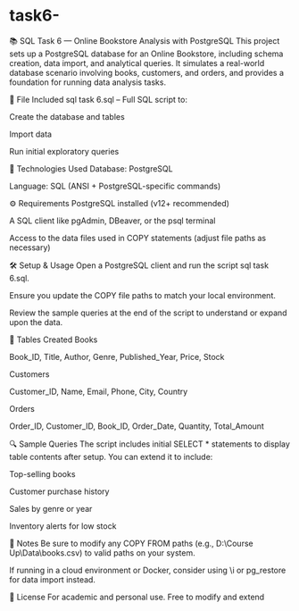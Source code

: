 # task6-
📚 SQL Task 6 — Online Bookstore Analysis with PostgreSQL
This project sets up a PostgreSQL database for an Online Bookstore, including schema creation, data import, and analytical queries. It simulates a real-world database scenario involving books, customers, and orders, and provides a foundation for running data analysis tasks.

📁 File Included
sql task 6.sql – Full SQL script to:

Create the database and tables

Import data

Run initial exploratory queries

🧰 Technologies Used
Database: PostgreSQL

Language: SQL (ANSI + PostgreSQL-specific commands)

⚙️ Requirements
PostgreSQL installed (v12+ recommended)

A SQL client like pgAdmin, DBeaver, or the psql terminal

Access to the data files used in COPY statements (adjust file paths as necessary)

🛠️ Setup & Usage
Open a PostgreSQL client and run the script sql task 6.sql.

Ensure you update the COPY file paths to match your local environment.

Review the sample queries at the end of the script to understand or expand upon the data.

🧾 Tables Created
Books

Book_ID, Title, Author, Genre, Published_Year, Price, Stock

Customers

Customer_ID, Name, Email, Phone, City, Country

Orders

Order_ID, Customer_ID, Book_ID, Order_Date, Quantity, Total_Amount

🔍 Sample Queries
The script includes initial SELECT * statements to display table contents after setup. You can extend it to include:

Top-selling books

Customer purchase history

Sales by genre or year

Inventory alerts for low stock

📌 Notes
Be sure to modify any COPY FROM paths (e.g., D:\Course Up\Data\books.csv) to valid paths on your system.

If running in a cloud environment or Docker, consider using \i or pg_restore for data import instead.

📄 License
For academic and personal use. Free to modify and extend
